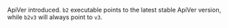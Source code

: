 ApiVer introduced. `b2` executable points to the latest stable ApiVer version, while `b2v3` will always point to `v3`.
